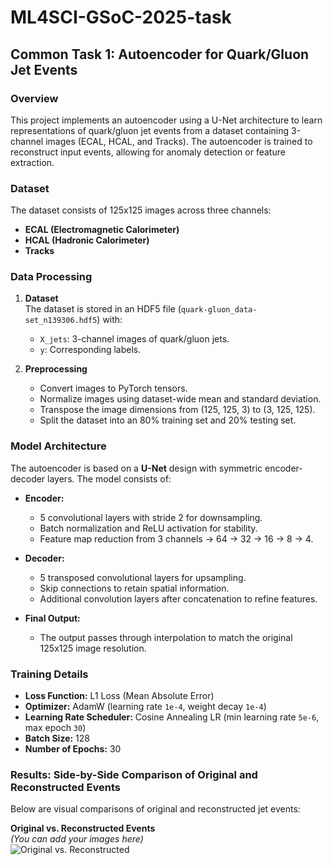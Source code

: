 # ML4SCI-GSoC-2025-task

## Common Task 1: Autoencoder for Quark/Gluon Jet Events

### Overview
This project implements an autoencoder using a U-Net architecture to learn representations of quark/gluon jet events from a dataset containing 3-channel images (ECAL, HCAL, and Tracks). The autoencoder is trained to reconstruct input events, allowing for anomaly detection or feature extraction.

### Dataset
The dataset consists of 125x125 images across three channels:
- **ECAL (Electromagnetic Calorimeter)**
- **HCAL (Hadronic Calorimeter)**
- **Tracks**

### Data Processing
1. **Dataset**  
   The dataset is stored in an HDF5 file (`quark-gluon_data-set_n139306.hdf5`) with:
   - `X_jets`: 3-channel images of quark/gluon jets.
   - `y`: Corresponding labels.

2. **Preprocessing**  
   - Convert images to PyTorch tensors.
   - Normalize images using dataset-wide mean and standard deviation.
   - Transpose the image dimensions from (125, 125, 3) to (3, 125, 125).
   - Split the dataset into an 80% training set and 20% testing set.

### Model Architecture
The autoencoder is based on a **U-Net** design with symmetric encoder-decoder layers. The model consists of:

- **Encoder:**
  - 5 convolutional layers with stride 2 for downsampling.
  - Batch normalization and ReLU activation for stability.
  - Feature map reduction from 3 channels → 64 → 32 → 16 → 8 → 4.

- **Decoder:**
  - 5 transposed convolutional layers for upsampling.
  - Skip connections to retain spatial information.
  - Additional convolution layers after concatenation to refine features.

- **Final Output:**
  - The output passes through interpolation to match the original 125x125 image resolution.

### Training Details
- **Loss Function:** L1 Loss (Mean Absolute Error)  
- **Optimizer:** AdamW (learning rate `1e-4`, weight decay `1e-4`)  
- **Learning Rate Scheduler:** Cosine Annealing LR (min learning rate `5e-6`, max epoch `30`)  
- **Batch Size:** 128  
- **Number of Epochs:** 30  

### Results: Side-by-Side Comparison of Original and Reconstructed Events
Below are visual comparisons of original and reconstructed jet events:

**Original vs. Reconstructed Events**  
*(You can add your images here)*  
![Original vs. Reconstructed](path_to_your_image.png)

